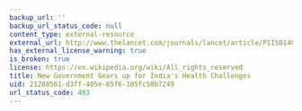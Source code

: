 ```yaml
---
backup_url: ''
backup_url_status_code: null
content_type: external-resource
external_url: http://www.thelancet.com/journals/lancet/article/PIIS0140-6736(14)61016-3/abstract
has_external_license_warning: true
is_broken: true
license: https://en.wikipedia.org/wiki/All_rights_reserved
title: New Government Gears up for India's Health Challenges
uid: 21288561-d3ff-405e-85f6-105fc58b7249
url_status_code: 403
---
```

